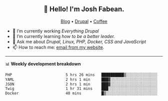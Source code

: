 <h2 align="center">👋 Hello! I'm Josh Fabean.</h2>
<p align="center">
  <a href="https://joshfabean.com">Blog</a> •
  <a href="https://www.drupal.org/u/joshfabean">Drupal</a> •
  <a href="https://www.buymeacoffee.com/LSxne6Yr4">Coffee</a>
</p>

- 🔭 I’m currently working *Everything Drupal*
- 🌱 I’m currently learning *how to be a better leader.*
- 💬 Ask me about *Drupal, Linux, PHP, Docker, CSS and JavaScript*
- 📫 How to reach me: [email from my website](https://joshfabean.com).

-------

📊 **Weekly development breakdown**
<!--START_SECTION:waka-->

```txt
PHP                        5 hrs 26 mins   ██████████▒░░░░░░░░░░░░░░   41.00 %
YAML                       2 hrs 1 min     ███▓░░░░░░░░░░░░░░░░░░░░░   15.29 %
JSON                       2 hrs 1 min     ███▓░░░░░░░░░░░░░░░░░░░░░   15.28 %
Twig                       1 hr 31 mins    ███░░░░░░░░░░░░░░░░░░░░░░   11.48 %
Docker                     40 mins         █▒░░░░░░░░░░░░░░░░░░░░░░░   05.09 %
```

<!--END_SECTION:waka-->

<!--
**fabean/fabean** is a ✨ _special_ ✨ repository because its `README.md` (this file) appears on your GitHub profile.

Here are some ideas to get you started:

- 🔭 I’m currently working on ...
- 🌱 I’m currently learning ...
- 👯 I’m looking to collaborate on ...
- 🤔 I’m looking for help with ...
- 💬 Ask me about ...
- 📫 How to reach me: ...
- 😄 Pronouns: ...
- ⚡ Fun fact: ...
-->
